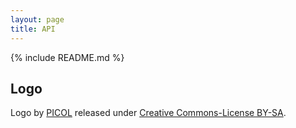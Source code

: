 ```yaml
---
layout: page
title: API
---
```


{% include README.md %}

## Logo
Logo by <a href="http://www.picol.org/" target="_blank">PICOL</a>
released under <a href="http://creativecommons.org/licenses/by-sa/3.0/" target="_blank">Creative Commons-License BY-SA</a>.
